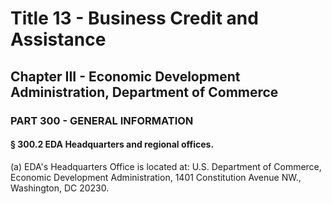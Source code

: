 
# Title 13 - Business Credit and Assistance
## Chapter III - Economic Development Administration, Department of Commerce
### PART 300 - GENERAL INFORMATION
#### § 300.2 EDA Headquarters and regional offices.

(a) EDA's Headquarters Office is located at: U.S. Department of Commerce, Economic Development Administration, 1401 Constitution Avenue NW., Washington, DC 20230.
